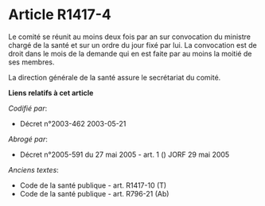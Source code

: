 # Article R1417-4

Le comité se réunit au moins deux fois par an sur convocation du ministre chargé de la santé et sur un ordre du jour fixé par
lui. La convocation est de droit dans le mois de la demande qui en est faite par au moins la moitié de ses membres.

La direction générale de la santé assure le secrétariat du comité.

**Liens relatifs à cet article**

_Codifié par_:

  - Décret n°2003-462 2003-05-21

_Abrogé par_:

  - Décret n°2005-591 du 27 mai 2005 - art. 1 () JORF 29 mai 2005

_Anciens textes_:

  - Code de la santé publique - art. R1417-10 (T)
  - Code de la santé publique - art. R796-21 (Ab)
